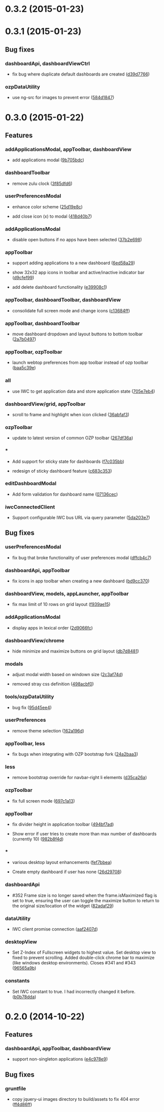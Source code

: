 # 0.3.2 (2015-01-23)






# 0.3.1 (2015-01-23)



## Bug fixes
### dashboardApi, dashboardViewCtrl

* fix bug where duplicate default dashboards are created ([d39d7766](git@github.com:ozone-development/ozp-webtop/commit/d39d7766))

### ozpDataUtility

* use ng-src for images to prevent error ([584d1847](git@github.com:ozone-development/ozp-webtop/commit/584d1847))




# 0.3.0 (2015-01-22)

## Features
### addApplicationsModal, appToolbar, dashboardView

* add applications modal ([9b705bdc](git@github.com:ozone-development/ozp-webtop/commit/9b705bdc))

### dashboardToolbar

* remove zulu clock ([3f85dfd6](git@github.com:ozone-development/ozp-webtop/commit/3f85dfd6))

### userPreferencesModal

* enhance color scheme ([25d19e8c](git@github.com:ozone-development/ozp-webtop/commit/25d19e8c))

* add close icon (x) to modal ([418d40b7](git@github.com:ozone-development/ozp-webtop/commit/418d40b7))

### addApplicationsModal

* disable open buttons if no apps have been selected ([37b2e698](git@github.com:ozone-development/ozp-webtop/commit/37b2e698))

### appToolbar

* support adding applications to a new dashboard ([6ed58a29](git@github.com:ozone-development/ozp-webtop/commit/6ed58a29))

* show 32x32 app icons in toolbar and active/inactive indicator bar ([d9cfef99](git@github.com:ozone-development/ozp-webtop/commit/d9cfef99))

* add delete dashboard functionality ([e39908c1](git@github.com:ozone-development/ozp-webtop/commit/e39908c1))

### appToolbar, dashboardToolbar, dashboardView

* consolidate full screen mode and change icons ([c13684ff](git@github.com:ozone-development/ozp-webtop/commit/c13684ff))

### appToolbar, dashboardToolbar

* move dashboard dropdown and layout buttons to bottom toolbar ([2a7b0497](git@github.com:ozone-development/ozp-webtop/commit/2a7b0497))

### appToolbar, ozpToolbar

* launch webtop preferences from app toolbar instead of ozp toolbar ([baa5c39e](git@github.com:ozone-development/ozp-webtop/commit/baa5c39e))

### all

* use IWC to get application data and store application state ([705e7eb4](git@github.com:ozone-development/ozp-webtop/commit/705e7eb4))

### dashboardView/grid, appToolbar

* scroll to frame and highlight when icon clicked ([36abfaf3](git@github.com:ozone-development/ozp-webtop/commit/36abfaf3))

### ozpToolbar

* update to latest version of common OZP toolbar ([267df36a](git@github.com:ozone-development/ozp-webtop/commit/267df36a))

### *

* Add support for sticky state for dashboards ([f7c035bb](git@github.com:ozone-development/ozp-webtop/commit/f7c035bb))

* redesign of sticky dashboard feature ([c683c353](git@github.com:ozone-development/ozp-webtop/commit/c683c353))

### editDashboardModal

* Add form validation for dashboard name ([07136cec](git@github.com:ozone-development/ozp-webtop/commit/07136cec))

### iwcConnectedClient

* Support configurable IWC bus URL via query parameter ([5da203e7](git@github.com:ozone-development/ozp-webtop/commit/5da203e7))



## Bug fixes
### userPreferencesModal

* fix bug that broke functionality of user preferences modal ([dffcb4c7](git@github.com:ozone-development/ozp-webtop/commit/dffcb4c7))

### dashboardApi, appToolbar

* fix icons in app toolbar when creating a new dashboard ([bd9cc370](git@github.com:ozone-development/ozp-webtop/commit/bd9cc370))

### dashboardView, models, appLauncher, appToolbar

* fix max limit of 10 rows on grid layout ([f939ae15](git@github.com:ozone-development/ozp-webtop/commit/f939ae15))

### addApplicationsModal

* display apps in lexical order ([2d9066fc](git@github.com:ozone-development/ozp-webtop/commit/2d9066fc))

### dashboardView/chrome

* hide minimize and maximize buttons on grid layout ([db7d8481](git@github.com:ozone-development/ozp-webtop/commit/db7d8481))

### modals

* adjust modal width based on windown size ([2c3af74d](git@github.com:ozone-development/ozp-webtop/commit/2c3af74d))

* removed stray css definition ([498acbf0](git@github.com:ozone-development/ozp-webtop/commit/498acbf0))

### tools/ozpDataUtility

* bug fix ([95d45ee4](git@github.com:ozone-development/ozp-webtop/commit/95d45ee4))

### userPreferences

* remove theme selection ([162a196d](git@github.com:ozone-development/ozp-webtop/commit/162a196d))

### appToolbar, less

* fix bugs when integrating with OZP bootstrap fork ([24a2baa3](git@github.com:ozone-development/ozp-webtop/commit/24a2baa3))

### less

* remove bootstrap override for navbar-right li elements ([d35ca26a](git@github.com:ozone-development/ozp-webtop/commit/d35ca26a))

### ozpToolbar

* fix full screen mode ([697c1a13](git@github.com:ozone-development/ozp-webtop/commit/697c1a13))

### appToolbar

* fix divider height in application toolbar ([494bf7ad](git@github.com:ozone-development/ozp-webtop/commit/494bf7ad))

* Show error if user tries to create more than max number of dashboards (currently 10) ([982b8f4d](git@github.com:ozone-development/ozp-webtop/commit/982b8f4d))

### *

* various desktop layout enhancements ([fef7bbea](git@github.com:ozone-development/ozp-webtop/commit/fef7bbea))

* Create empty dashboard if user has none ([26d29708](git@github.com:ozone-development/ozp-webtop/commit/26d29708))

### dashboardApi

* #352 Frame size is no longer saved when the frame.isMaximized flag is set to true, ensuring the user can toggle the maximize button to return to the original size/location of the widget ([82adaf29](git@github.com:ozone-development/ozp-webtop/commit/82adaf29))

### dataUtility

* IWC client promise connection ([aaf2407d](git@github.com:ozone-development/ozp-webtop/commit/aaf2407d))

### desktopView

* Set Z-Index of Fullscreen widgets to highest value. Set desktop view to fixed to prevent scrolling. Added double-click chrome bar to maximize (like windows desktop environments).  Closes #341 and #343 ([96565a9b](git@github.com:ozone-development/ozp-webtop/commit/96565a9b))

### constants

* Set IWC constant to true. I had incorrectly changed it before. ([b0b78dda](git@github.com:ozone-development/ozp-webtop/commit/b0b78dda))




# 0.2.0 (2014-10-22)

## Features
### dashboardApi, appToolbar, dashboardView

* support non-singleton applications ([e4c978e9](git@github.com:ozone-development/ozp-webtop/commit/e4c978e9))



## Bug fixes
### gruntfile

* copy jquery-ui images directory to build/assets to fix 404 error ([ff4d86ff](git@github.com:ozone-development/ozp-webtop/commit/ff4d86ff))




